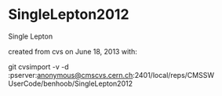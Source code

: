 SingleLepton2012
================

Single Lepton

created from cvs on June 18, 2013 with:

git cvsimport -v -d :pserver:anonymous@cmscvs.cern.ch:2401/local/reps/CMSSW UserCode/benhoob/SingleLepton2012
